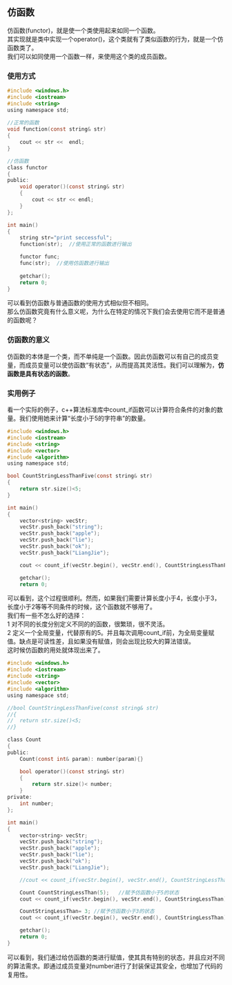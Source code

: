 ## 仿函数
仿函数(functor)，就是使一个类使用起来如同一个函数。   
其实现就是类中实现一个operator()，这个类就有了类似函数的行为，就是一个仿函数类了。   
我们可以如同使用一个函数一样，来使用这个类的成员函数。   
### 使用方式   
```c
#include <windows.h>  
#include <iostream>  
#include <string>  
using namespace std;  
  
//正常的函数   
void function(const string& str)  
{   
	cout << str <<  endl;  
}   

//仿函数  
class functor  
{   
public:   
	void operator()(const string& str)   
	{   
		cout << str << endl;  
	}  
};  

int main()   
{   
	string str="print seccessful";  
	function(str);	//使用正常的函数进行输出    

	functor func;  
	func(str);	//使用仿函数进行输出   
 
	getchar();   
	return 0;  
}   
```  
可以看到仿函数与普通函数的使用方式相似但不相同。   
那么仿函数究竟有什么意义呢，为什么在特定的情况下我们会去使用它而不是普通的函数呢？    
### 仿函数的意义  
仿函数的本体是一个类，而不单纯是一个函数。因此仿函数可以有自己的成员变量，而成员变量可以使仿函数“有状态”，从而提高其灵活性。我们可以理解为，**仿函数是具有状态的函数**。   
### 实用例子
看一个实际的例子，c++算法标准库中count_if函数可以计算符合条件的对象的数量。我们使用她来计算“长度小于5的字符串”的数量。   
```c
#include <windows.h>  
#include <iostream>  
#include <string>  
#include <vector>  
#include <algorithm>  
using namespace std;  

bool CountStringLessThanFive(const string& str)  
{  
	return str.size()<5;  
}  

int main()  
{  
	vector<string> vecStr; 
	vecStr.push_back("string");  
	vecStr.push_back("apple");  
	vecStr.push_back("lie");  
	vecStr.push_back("ok");  
	vecStr.push_back("LiangJie");   

	cout << count_if(vecStr.begin(), vecStr.end(), CountStringLessThanFive) << endl;   //2   

	getchar(); 
	return 0;   
```   
可以看到，这个过程很顺利。然而，如果我们需要计算长度小于4，长度小于3，长度小于2等等不同条件的时候，这个函数就不够用了。   
我们有一些不怎么好的选择：  
1 对不同的长度分别定义不同的的函数，很繁琐，很不灵活。      
2 定义一个全局变量，代替原有的5。并且每次调用count_if前，为全局变量赋值。缺点是可读性差，且如果没有赋值，则会出现比较大的算法错误。   
这时候仿函数的用处就体现出来了。   
```c
#include <windows.h>  
#include <iostream>  
#include <string>  
#include <vector>  
#include <algorithm>  
using namespace std;  

//bool CountStringLessThanFive(const string& str)  
//{  
//	return str.size()<5;  
//}  

class Count  
{  
public:   
	Count(const int& param): number(param){}  

	bool operator()(const string& str)  
	{  
		return str.size()< number;   
	}  
private:  
	int number;  
};  

int main()   
{  
	vector<string> vecStr;  
	vecStr.push_back("string");  
	vecStr.push_back("apple");  
	vecStr.push_back("lie");  
	vecStr.push_back("ok");   
	vecStr.push_back("LiangJie");  

	//cout << count_if(vecStr.begin(), vecStr.end(), CountStringLessThanFive) << endl;  

	Count CountStringLessThan(5);	//赋予仿函数小于5的状态   
	cout << count_if(vecStr.begin(), vecStr.end(), CountStringLessThan) << endl;	//2   

	CountStringLessThan= 3;	//赋予仿函数小于3的状态  
	cout << count_if(vecStr.begin(), vecStr.end(), CountStringLessThan) << endl;	//1    

	getchar();  
	return 0;  
}   
```   
可以看到，我们通过给仿函数的类进行赋值，使其具有特别的状态，并且应对不同的算法需求。即通过成员变量对number进行了封装保证其安全，也增加了代码的复用性。   